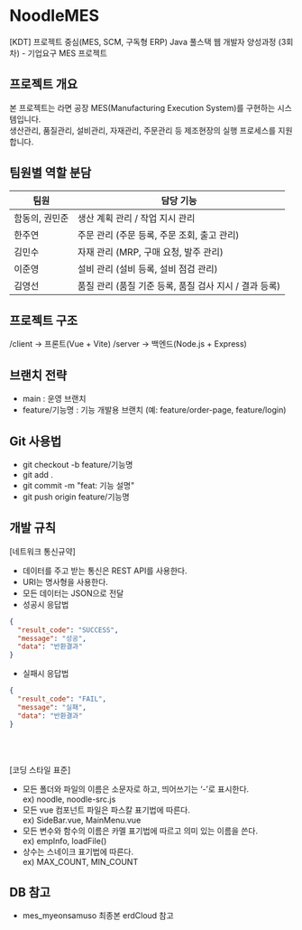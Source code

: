 # NoodleMES
[KDT] 프로젝트 중심(MES, SCM, 구독형 ERP) Java 풀스택 웹 개발자 양성과정 (3회차) - 기업요구 MES 프로젝트

## 프로젝트 개요
본 프로젝트는 라면 공장 MES(Manufacturing Execution System)를 구현하는 시스템입니다.  
생산관리, 품질관리, 설비관리, 자재관리, 주문관리 등 제조현장의 실행 프로세스를 지원합니다.

## 팀원별 역할 분담

| 팀원    | 담당 기능 |
|---------|-----------|
| 함동의, 권민준 | 생산 계획 관리 / 작업 지시 관리 |
| 한주연 | 주문 관리 (주문 등록, 주문 조회, 출고 관리) |
| 김민수 | 자재 관리 (MRP, 구매 요청, 발주 관리) |
| 이준영 | 설비 관리 (설비 등록, 설비 점검 관리) |
| 김영선 | 품질 관리 (품질 기준 등록, 품질 검사 지시 / 결과 등록) |

## 프로젝트 구조
/client  → 프론트(Vue + Vite)
/server  → 백엔드(Node.js + Express)

## 브랜치 전략
- main : 운영 브랜치
- feature/기능명 : 기능 개발용 브랜치 (예: feature/order-page, feature/login)

## Git 사용법
- git checkout -b feature/기능명
- git add .
- git commit -m "feat: 기능 설명"
- git push origin feature/기능명

## 개발 규칙
[네트워크 통신규약]
- 데이터를 주고 받는 통신은 REST API를 사용한다.
- URI는 명사형을 사용한다.
- 모든 데이터는 JSON으로 전달
- 성공시 응답법
```json
{
  "result_code": "SUCCESS",
  "message": "성공",
  "data": "반환결과"
}
```
- 실패시 응답법
```json
{
  "result_code": "FAIL",
  "message": "실패",
  "data": "반환결과"
}
```
<br><br>

[코딩 스타일 표준]
- 모든 폴더와 파일의 이름은 소문자로 하고, 띄어쓰기는 ‘-’로 표시한다. <br>
  ex) noodle, noodle-src.js
- 모든 vue 컴포넌트 파일은 파스칼 표기법에 따른다. <br>
  ex) SideBar.vue, MainMenu.vue
- 모든 변수와 함수의 이름은 카멜 표기법에 따르고 의미 있는 이름을 쓴다. <br>
  ex) empInfo, loadFile()
- 상수는 스네이크 표기법에 따른다. <br>
  ex) MAX_COUNT, MIN_COUNT

## DB 참고
- mes_myeonsamuso 최종본 erdCloud 참고

